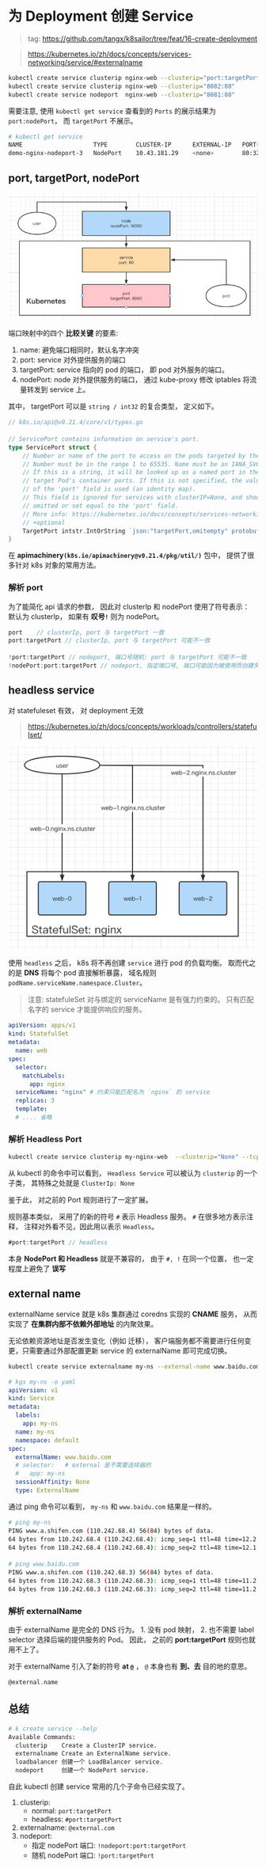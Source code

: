 # 为 Deployment 创建 Service

> tag: https://github.com/tangx/k8sailor/tree/feat/16-create-deployment



> https://kubernetes.io/zh/docs/concepts/services-networking/service/#externalname

```bash
kubectl create service clusterip nginx-web --clusterip="port:targetPort"
kubectl create service clusterip nginx-web --clusterip="8082:80"
kubectl create service nodeport  nginx-web --clusterip="8081:80"
```

需要注意, 使用 `kubectl get service` 查看到的 `Ports` 的展示结果为 `port:nodePort`， 而 `targetPort` 不展示。

```bash
# kubectl get service
NAME                    TYPE        CLUSTER-IP      EXTERNAL-IP   PORT(S)         AGE
demo-nginx-nodeport-3   NodePort    10.43.181.29    <none>        80:32425/TCP    4s
```

## port, targetPort, nodePort

![nodeport-port-targetport](./assets/img/19/nodeport-port-targetport.png)

端口映射中的四个 **比较关键** 的要素:

1. name: 避免端口相同时，默认名字冲突
2. port: service 对外提供服务的端口
3. targetPort: service 指向的 pod 的端口， 即 pod 对外服务的端口。
4. nodePort: node 对外提供服务的端口， 通过 kube-proxy 修改 iptables 将流量转发到 service 上。

其中， targetPort 可以是 `string / int32` 的复合类型， 定义如下。

```go
// k8s.io/api@v0.21.4/core/v1/types.go

// ServicePort contains information on service's port.
type ServicePort struct {
	// Number or name of the port to access on the pods targeted by the service.
	// Number must be in the range 1 to 65535. Name must be an IANA_SVC_NAME.
	// If this is a string, it will be looked up as a named port in the
	// target Pod's container ports. If this is not specified, the value
	// of the 'port' field is used (an identity map).
	// This field is ignored for services with clusterIP=None, and should be
	// omitted or set equal to the 'port' field.
	// More info: https://kubernetes.io/docs/concepts/services-networking/service/#defining-a-service
	// +optional
	TargetPort intstr.IntOrString `json:"targetPort,omitempty" protobuf:"bytes,4,opt,name=targetPort"`
}
```

在 **apimachinery`(k8s.io/apimachinery@v0.21.4/pkg/util/)`** 包中， 提供了很多针对 k8s 对象的常用方法。 

### 解析 port

为了能简化 api 请求的参数， 因此对 clusterIp 和 nodePort 使用了符号表示： 默认为 clusterIp， 如果有 **叹号`!`** 则为 nodePort。

```go
port    // clusterIp, port 与 targetPort 一致
port:targetPort // clusterIp, port 与 targetPort 可能不一致

!port:targetPort // nodeport, 端口号随机: port 与 targetPort 可能不一致
!nodePort:port:targetPort // nodeport, 指定端口号, 端口可能因为被使用而创建失败
```


## headless service

对 statefuleset 有效， 对 deployment 无效

> https://kubernetes.io/zh/docs/concepts/workloads/controllers/statefulset/

![service-headless](./assets/img/19/service-headless.png)

使用 `headless` 之后， k8s 将不再创建 `service` 进行 pod 的负载均衡。 取而代之的是 **DNS** 将每个 pod 直接解析暴露， 域名规则 `podName.serviceName.namespace.Cluster`。

> 注意: statefuleSet 对与绑定的 serviceName 是有强力约束的。 只有匹配名字的 service 才能提供响应的服务。

```yaml
apiVersion: apps/v1
kind: StatefulSet
metadata:
  name: web
spec:
  selector:
    matchLabels:
      app: nginx 
  serviceName: "nginx" # 约束只能匹配名为 `nginx` 的 service
  replicas: 3
  template:
  # .... 省略
```

### 解析 Headless Port

```bash
kubectl create service clusterip my-nginx-web  --clusterip="None" --tcp=8088:80
```

从 kubectl 的命令中可以看到， `Headless Service` 可以被认为 `clusterip` 的一个子类， 其特殊之处就是 `ClusterIp: None`

鉴于此， 对之前的 Port 规则进行了一定扩展。 

规则基本类似， 采用了的新的符号 `#` 表示 Headless 服务。 `#` 在很多地方表示注释， 注释对外看不见，因此用以表示 `Headless`。

```go
#port:targetPort // headless 
```

本身 **NodePort 和 Headless** 就是不兼容的， 由于 `#, !` 在同一个位置， 也一定程度上避免了 **误写**


## external name

externalName service 就是 k8s 集群通过 coredns 实现的 **CNAME** 服务， 从而实现了 **在集群内部不依赖外部地址** 的内聚效果。

无论依赖资源地址是否发生变化（例如 迁移）， 客户端服务都不需要进行任何变更，只需要通过外部配置更新 service 的 externalName 即可完成切换。 

```bash
kubectl create service externalname my-ns --external-name www.baidu.com
```

```yaml
# kgs my-ns -o yaml
apiVersion: v1
kind: Service
metadata:
  labels:
    app: my-ns
  name: my-ns
  namespace: default
spec:
  externalName: www.baidu.com
  # selector:   # external 是不需要选择器的
  #   app: my-ns
  sessionAffinity: None
  type: ExternalName
```

通过 ping 命令可以看到， `my-ns` 和 `www.baidu.com` 结果是一样的。

```bash
# ping my-ns
PING www.a.shifen.com (110.242.68.4) 56(84) bytes of data.
64 bytes from 110.242.68.4 (110.242.68.4): icmp_seq=1 ttl=48 time=12.2 ms
64 bytes from 110.242.68.4 (110.242.68.4): icmp_seq=2 ttl=48 time=12.1 ms

# ping www.baidu.com
PING www.a.shifen.com (110.242.68.3) 56(84) bytes of data.
64 bytes from 110.242.68.3 (110.242.68.3): icmp_seq=1 ttl=48 time=11.2 ms
64 bytes from 110.242.68.3 (110.242.68.3): icmp_seq=2 ttl=48 time=11.2 ms
```

### 解析 externalName

由于 externalName 是完全的 DNS 行为。 1. 没有 pod 映射， 2. 也不需要 label selector 选择后端的提供服务的 Pod。 因此， 之前的 **port:targetPort** 规则也就用不上了。

对于 externalName 引入了新的符号 **at `@`** ， `@` 本身也有 **到、去** 目的地的意思。

```go
@external.name
```


## 总结

```bash
# k create service --help
Available Commands:
  clusterip    Create a ClusterIP service.
  externalname Create an ExternalName service.
  loadbalancer 创建一个 LoadBalancer service.
  nodeport     创建一个 NodePort service.
```

自此 kubectl 创建 service 常用的几个子命令已经实现了。

1. clusterip:
    + normal: `port:targetPort`
    + headless: `#port:targetPort`
2. externalname: `@external.com`
3. nodeport:
    + 指定 nodePort 端口: `!nodeport:port:targetPort`
    + 随机 nodePort 端口: `!port:targetPort`
